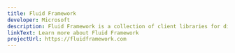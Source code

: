```yaml
---
title: Fluid Framework
developer: Microsoft
description: Fluid Framework is a collection of client libraries for distributing and synchronizing shared state.
linkText: Learn more about Fluid Framework
projectUrl: https://fluidframework.com
---
```

